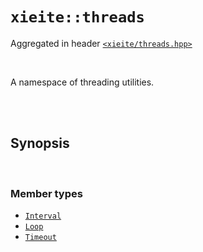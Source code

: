 # `xieite::threads`
Aggregated in header [`<xieite/threads.hpp>`](https://github.com/Eczbek/xieite/tree/main/include/xieite/threads.hpp)

<br/>

A namespace of threading utilities.

<br/><br/>

## Synopsis

<br/>

### Member types
- [`Interval`](https://github.com/Eczbek/xieite/tree/main/docs/threads/Interval.md)
- [`Loop`](https://github.com/Eczbek/xieite/tree/main/docs/threads/Loop.md)
- [`Timeout`](https://github.com/Eczbek/xieite/tree/main/docs/threads/Timeout.md)
